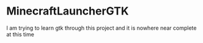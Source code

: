 # MinecraftLauncherGTK
I am trying to learn gtk through this project and it is nowhere near complete at this time
